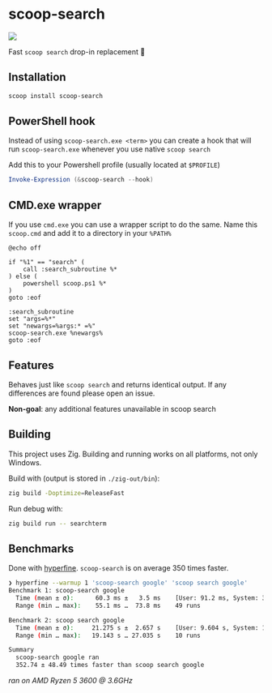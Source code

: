 # scoop-search

[![](https://github.com/shilangyu/scoop-search/workflows/ci/badge.svg)](https://github.com/shilangyu/scoop-search/actions)

Fast `scoop search` drop-in replacement 🚀

## Installation

```sh
scoop install scoop-search
```

## PowerShell hook

Instead of using `scoop-search.exe <term>` you can create a hook that will run `scoop-search.exe` whenever you use native `scoop search`

Add this to your Powershell profile (usually located at `$PROFILE`)

```ps1
Invoke-Expression (&scoop-search --hook)
```

## CMD.exe wrapper

If you use `cmd.exe` you can use a wrapper script to do the same. Name this `scoop.cmd` and add it to
a directory in your `%PATH%`

```
@echo off

if "%1" == "search" (
    call :search_subroutine %*
) else (
    powershell scoop.ps1 %*
)
goto :eof

:search_subroutine
set "args=%*"
set "newargs=%args:* =%"
scoop-search.exe %newargs%
goto :eof
```

## Features

Behaves just like `scoop search` and returns identical output. If any differences are found please open an issue.

**Non-goal**: any additional features unavailable in scoop search

## Building

This project uses Zig. Building and running works on all platforms, not only Windows.

Build with (output is stored in `./zig-out/bin`):

```sh
zig build -Doptimize=ReleaseFast
```

Run debug with:

```sh
zig build run -- searchterm
```

## Benchmarks

Done with [hyperfine](https://github.com/sharkdp/hyperfine). `scoop-search` is on average 350 times faster.

```sh
❯ hyperfine --warmup 1 'scoop-search google' 'scoop search google'
Benchmark 1: scoop-search google
  Time (mean ± σ):      60.3 ms ±   3.5 ms    [User: 91.2 ms, System: 394.2 ms]
  Range (min … max):    55.1 ms …  73.8 ms    49 runs

Benchmark 2: scoop search google
  Time (mean ± σ):     21.275 s ±  2.657 s    [User: 9.604 s, System: 11.789 s]
  Range (min … max):   19.143 s … 27.035 s    10 runs

Summary
  scoop-search google ran
  352.74 ± 48.49 times faster than scoop search google
```

_ran on AMD Ryzen 5 3600 @ 3.6GHz_
